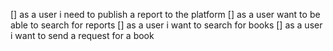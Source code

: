 [] as a user i need to publish a report to the platform
[] as a user want to be able to search for reports
[] as a user i want to search for books
[] as a user i want to send a request for a book
